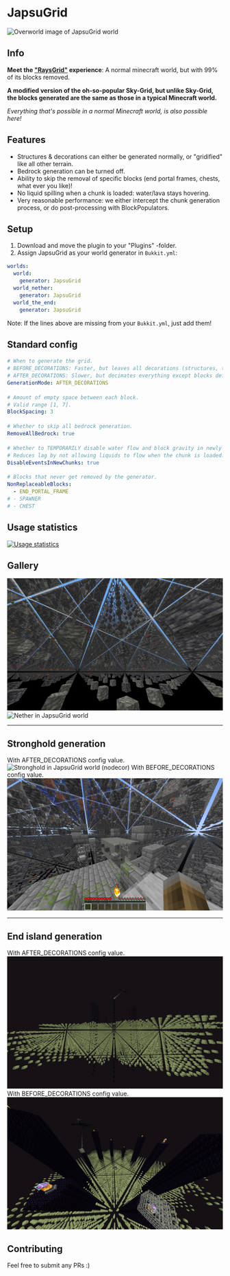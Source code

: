 # JapsuGrid

![Overworld image of JapsuGrid world](/Screenshots/overworld_3_nodecor.png)

## Info

**Meet the ["RaysGrid"](https://www.youtube.com/watch?v=fdYABpmVwKg) experience**: A normal minecraft world, but with 99% of its blocks removed.

**A modified version of the oh-so-popular Sky-Grid, but unlike Sky-Grid, the blocks generated are the same as those in a typical Minecraft world.**

*Everything that's possible in a normal Minecraft world, is also possible here!*

## Features

- Structures & decorations can either be generated normally, or "gridified" like all other terrain.
- Bedrock generation can be turned off.
- Ability to skip the removal of specific blocks (end portal frames, chests, what ever you like)!
- No liquid spilling when a chunk is loaded: water/lava stays hovering.
- Very reasonable performance: we either intercept the chunk generation process, or do post-processing with BlockPopulators.

## Setup

1. Download and move the plugin to your "Plugins" -folder.
2. Assign JapsuGrid as your world generator in ```Bukkit.yml```:
```yaml
worlds:
  world:
    generator: JapsuGrid
  world_nether:
    generator: JapsuGrid
  world_the_end:
    generator: JapsuGrid
```

Note: If the lines above are missing from your ```Bukkit.yml```, just add them!

## Standard config

```yaml
# When to generate the grid.
# BEFORE_DECORATIONS: Faster, but leaves all decorations (structures, trees, etc) intact.
# AFTER_DECORATIONS: Slower, but decimates everything except blocks defined in "NonReplaceableBlocks" (below).
GenerationMode: AFTER_DECORATIONS

# Amount of empty space between each block.
# Valid range [1, 7].
BlockSpacing: 3

# Whether to skip all bedrock generation.
RemoveAllBedrock: true

# Whether to TEMPORARILY disable water flow and block gravity in newly generated chunks.
# Reduces lag by not allowing liquids to flow when the chunk is loaded.
DisableEventsInNewChunks: true

# Blocks that never get removed by the generator.
NonReplaceableBlocks:
  - END_PORTAL_FRAME
# - SPAWNER
# - CHEST
```

## Usage statistics

[![Usage statistics](https://bstats.org/signatures/bukkit/JapsuGrid.svg)](https://bstats.org/plugin/bukkit/JapsuGrid/18037)

## Gallery

![Overworld in JapsuGrid world](/Screenshots/overworld_2.png)
![Nether in JapsuGrid world](/Screenshots/nether_0.png)

---
## Stronghold generation

With AFTER_DECORATIONS config value.
![Stronghold in JapsuGrid world (nodecor)](/Screenshots/stronghold_nodecor.png)
With BEFORE_DECORATIONS config value.
![Stronghold in JapsuGrid world](/Screenshots/overworld_stronghold.png)

---
## End island generation

With AFTER_DECORATIONS config value.
![End island in JapsuGrid world (nodecor)](/Screenshots/end_1_nodecor.png)
With BEFORE_DECORATIONS config value.
![End island in JapsuGrid world](/Screenshots/end_island.png)

## Contributing

Feel free to submit any PRs :)
